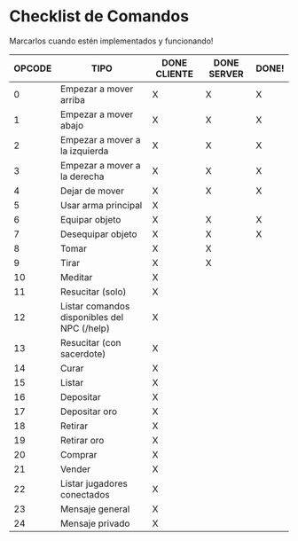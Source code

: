 # Checklist de Comandos

Marcarlos cuando estén implementados y funcionando!

| OPCODE | TIPO | DONE CLIENTE | DONE SERVER | DONE! |
|--------|------|--------------|-------------|-------|
| 0 | Empezar a mover arriba | X | X | X |
| 1 | Empezar a mover abajo | X | X | X |
| 2 | Empezar a mover a la izquierda | X | X | X |
| 3 | Empezar a mover a la derecha | X | X | X |
| 4 | Dejar de mover | X | X | X |
| 5 | Usar arma principal | X | | |
| 6 | Equipar objeto | X | X | X |
| 7 | Desequipar objeto | X | X | X |
| 8 | Tomar | X | X | |
| 9 | Tirar | X | X | |
| 10 | Meditar | X | | |
| 11 | Resucitar (solo) | X | | |
| 12 | Listar comandos disponibles del NPC (/help) | X | | |
| 13 | Resucitar (con sacerdote) | X | | |
| 14 | Curar | X | | |
| 15 | Listar | X | | |
| 16 | Depositar | X | | |
| 17 | Depositar oro | X | | |
| 18 | Retirar | X | | |
| 19 | Retirar oro | X | | | 
| 20 | Comprar | X | | |
| 21 | Vender | X | | |
| 22 | Listar jugadores conectados | X | | |
| 23 | Mensaje general | X | | |
| 24 | Mensaje privado | X | | |